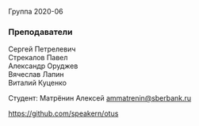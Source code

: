 ﻿Группа 2020-06

### Преподаватели
Сергей Петрелевич<br>
Стрекалов Павел<br>
Александр Оруджев<br>
Вячеслав Лапин<br>
Виталий Куценко<br>

Студент:
Матрёнин Алексей
ammatrenin@sberbank.ru

https://github.com/speakern/otus
